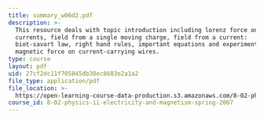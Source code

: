 ```yaml
---
title: summary_w06d2.pdf
description: >-
  This resource deals with topic introduction including lorenz force on
  currents, field from a single moving charge, field from a current: 
  biot-savart law, right hand rules, important equations and experiment for
  magnetic force on current-carrying wires.
type: course
layout: pdf
uid: 27cf2dc11f705845db38ec8683e2a1a2
file_type: application/pdf
file_location: >-
  https://open-learning-course-data-production.s3.amazonaws.com/8-02-physics-ii-electricity-and-magnetism-spring-2007/27cf2dc11f705845db38ec8683e2a1a2_summary_w06d2.pdf
course_id: 8-02-physics-ii-electricity-and-magnetism-spring-2007
---
```

